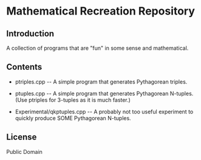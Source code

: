 Mathematical Recreation Repository
==================================


Introduction
------------

A collection of programs that are "fun" in some sense and mathematical.
 

Contents
--------

* ptriples.cpp -- A simple program that generates Pythagorean triples.

* ptuples.cpp -- A simple program that generates Pythagorean N-tuples.  (Use ptriples for 3-tuples as it is much faster.)

* Experimental/qkptuples.cpp -- A probably not too useful experiment to quickly produce SOME Pythagorean N-tuples.


License
-------

Public Domain

